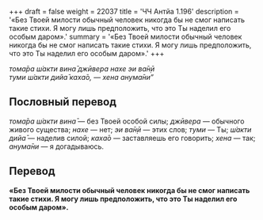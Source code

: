 +++
draft = false
weight = 22037
title = 'ЧЧ Антйа 1.196'
description = '«Без Твоей милости обычный человек никогда бы не смог написать такие стихи. Я могу лишь предположить, что это Ты наделил его особым даром».'
summary = '«Без Твоей милости обычный человек никогда бы не смог написать такие стихи. Я могу лишь предположить, что это Ты наделил его особым даром».'
+++

_тома̄ра ш́акти вина̄ джӣвера нахе эи ва̄н̣ӣ  
туми ш́акти дийа̄ каха̄о, — хена анума̄ни”_

## Пословный перевод

_тома̄ра_ _ш́акти_ _вина̄_ — без Твоей особой силы; _джӣвера_ — обычного живого существа; _нахе_ — нет; _эи_ _ва̄н̣ӣ_ — этих слов; _туми_ — Ты; _ш́акти_ _дийа̄_ — наделив силой; _каха̄о_ — заставляешь его говорить; _хена_ — так; _анума̄ни_ — я догадываюсь.

## Перевод

**«Без Твоей милости обычный человек никогда бы не смог написать такие стихи. Я могу лишь предположить, что это Ты наделил его особым даром».**
